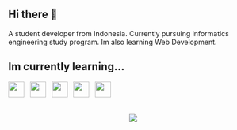 ## Hi there 👋

A student developer from Indonesia. Currently pursuing informatics engineering study program.
Im also learning Web Development.



## Im currently learning...

<img height="32" width="32" src="https://cdn.simpleicons.org/css3/0ff"/> &nbsp;
<img height="32" width="32" src="https://cdn.simpleicons.org/html5/0ff"/> &nbsp;
<img height="32" width="32" src="https://cdn.simpleicons.org/javascript/0ff"/> &nbsp;
<img height="32" width="32" src="https://cdn.simpleicons.org/python/0ff"/> &nbsp;
<img height="32" width="32" src="https://cdn.simpleicons.org/visualstudiocode/0ff"/> &nbsp;

<br>

<div align="center">
<a href="https://github.com/piyushsuthar/github-readme-quotes">
<img src="https://quotes-github-readme.vercel.app/api?type=horizontal&theme=catppuccin_frappe&quote=Creativity%20solves%20everything%20&author=Me">
</a>
</div>

